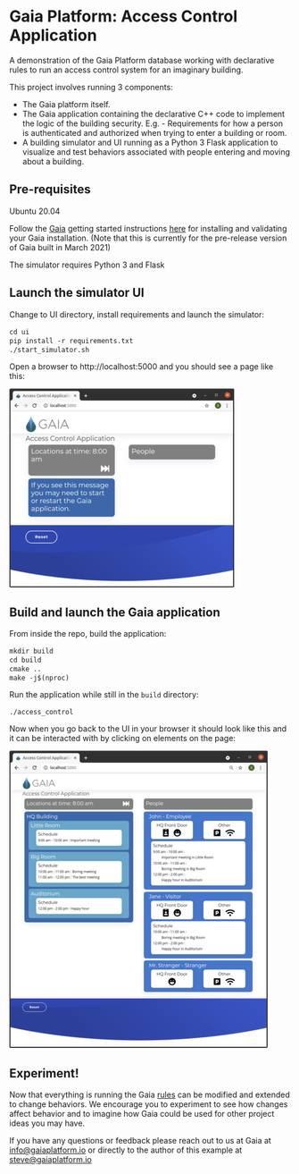 # Gaia Platform: Access Control Application
A demonstration of the Gaia Platform database working with declarative rules to run an access control system for an imaginary building.

This project involves running 3 components:
* The Gaia platform itself.
* The Gaia application containing the declarative C++ code to implement the logic of the building security. E.g. - Requirements for how a person is authenticated and authorized when trying to enter a building or room.
* A building simulator and UI running as a Python 3 Flask application to visualize and test behaviors associated with people entering and moving about a building.

## Pre-requisites
Ubuntu 20.04

Follow the [Gaia](https://www.gaiaplatform.io/) getting started instructions [here](https://gaia-platform.github.io/gaia-platform-docs.io/articles/getting-started-with-gaia.html) for installing and validating your Gaia installation. (Note that this is currently for the pre-release version of Gaia built in March 2021)

The simulator requires Python 3 and Flask

## Launch the simulator UI
Change to UI directory, install requirements and launch the simulator:
```
cd ui
pip install -r requirements.txt
./start_simulator.sh
```
Open a browser to http://localhost:5000 and you should see a page like this:

![image](./ui/static/img/screenshot.png)

## Build and launch the Gaia application
From inside the repo, build the application:
```
mkdir build
cd build
cmake ..
make -j$(nproc)
```

Run the application while still in the `build` directory:
```
./access_control
```

Now when you go back to the UI in your browser it should look like this and it can be interacted with by clicking on elements on the page:

![image](./ui/static/img/screenshot_connected.png)

## Experiment!
Now that everything is running the Gaia [rules](./src/access_control.ruleset) can be modified and extended to change behaviors. We encourage you to experiment to see how changes affect behavior and to imagine how Gaia could be used for other project ideas you may have.

If you have any questions or feedback please reach out to us at Gaia at info@gaiaplatform.io or directly to the author of this example at steve@gaiaplatform.io
